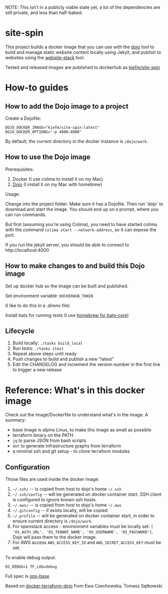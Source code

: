 NOTE: This isn't in a publicly viable state yet, a lot of the dependencies are still private, and less than half-baked.

# site-spin

This project builds a docker image that you can use with the [dojo](https://github.com/kudulab/dojo) tool to build and manage static website content locally using Jekyll, and publish to websites using the [website-stack](https://github.com/kief/website-stack) tool.

Tested and released images are published to dockerhub as [kiefm/site-spin](https://hub.docker.com/r/kiefm/site-spin)


# How-to guides

## How to add the Dojo image to a project

Create a Dojofile:

```
DOJO_DOCKER_IMAGE="kiefm/site-spin:latest"
DOJO_DOCKER_OPTIONS="-p 4000:4000"
```

By default, the current directory in the docker instance is `/dojo/work`.


## How to use the Dojo image

Prerequisites:

1. Docker (I use colima to install it on my Mac)
2. [Dojo](https://github.com/kudulab/dojo) (I install it on my Mac with homebrew)

Usage:

Change into the project folder. Make sure it has a Dojofile. Then run 'dojo' to download and start the image. You should end up on a prompt, where you can run commands.


But first (assuming you're using Colima), you need to have started colima with the command `colima start --network-address`, so it can expose the port.

If you run the jekyll server, you should be able to connect to http://localhost:4000


## How to make changes to and build this Dojo image

Set up docker hub so the image can be built and published.

Set environment variable: `DOCKERHUB_TOKEN`

(I like to do this in a .direnv file)

Install bats for running tests (I use [homebrew for bats-core](https://github.com/bats-core/homebrew-bats-core))


## Lifecycle

1. Build locally: `./tasks build_local`
2. Run tests: `./tasks itest`
3. Repeat above steps until ready
4. Push changes to build and publish a new "latest"
5. Edit the CHANGELOG and increment the version number in the first line to trigger a new release


# Reference: What's in this docker image

Check out the image/Dockerfile to understand what's in the image. A summary:

 * base image is alpine Linux, to make this image as small as possible
 * terraform binary on the PATH
 * `jq` to parse JSON from bash scripts
 * `dot` to generate infrastructure graphs from terraform
 * a minimal ssh and git setup - to clone terraform modules


## Configuration
Those files are used inside the docker image:

1. `~/.ssh/` -- is copied from host to dojo's home `~/.ssh`
1. `~/.ssh/config` -- will be generated on docker container start. SSH client is configured to ignore known ssh hosts.
1. `~/.aws/` -- is copied from host to dojo's home `~/.aws`
2. `~/.gitconfig` -- if exists locally, will be copied
3. `~/.profile` -- will be generated on docker container start, in
   order to ensure current directory is `/dojo/work`.
4. For openstack access - environment variables must be locally set:
 `[ 'OS_AUTH_URL', 'OS_TENANT_NAME', 'OS_USERNAME',
   'OS_PASSWORD']`. Dojo will pass them to the docker image.
5. For AWS access `AWS_ACCESS_KEY_ID` and `AWS_SECRET_ACCESS_KEY` must be set.

To enable debug output:
```
OS_DEBUG=1 TF_LOG=debug
```

Full spec is [ops-base](https://github.com/kudulab/ops-base)


Based on [docker-terraform-dojo](https://github.com/kudulab/docker-terraform-dojo) from Ewa Czechowska, Tomasz Sętkowski

